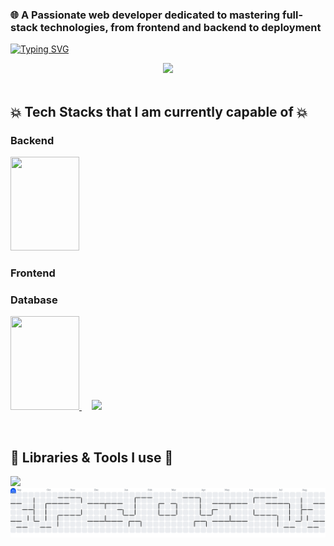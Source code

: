 ### 🌐 A Passionate web developer dedicated to mastering full-stack technologies, from frontend and backend to deployment

[![Typing SVG](https://readme-typing-svg.demolab.com?font=Fira+Code&pause=1000&color=F75318&width=435&lines=Hi+%F0%9F%91%8B%2C+I'm+Ph%E1%BA%A1m+Nguy%E1%BB%85n+Ph%C3%BAc+Th%E1%BB%8Bnh;How+are+you+today%3F;Welcome+to+my+GitHub+profile;Feel+free+wander+around+%3C3)](https://git.io/typing-svg)

<div align = "center">
  <img src ="https://user-images.githubusercontent.com/74038190/225813708-98b745f2-7d22-48cf-9150-083f1b00d6c9.gif">
</div>

<br>
  <h2>💥 Tech Stacks that I am currently capable of 💥 </h2>

### Backend
  <p align ="left">
      <a href ="https://dotnet.microsoft.com/"> <img width ="110" height ="150" src ="https://github.com/user-attachments/assets/0ce4dd68-e3e7-4970-a044-37c559138019"> <alt =".NET CORE">          </a>
  </p>

### Frontend
    
### Database
  <p align ="left">
     <a href="https://www.microsoft.com/en/sql-server"> <img width ="110" height ="150" src ="https://github.com/user-attachments/assets/3eb27b20-17b4-4caf-a099-d02802a72c64"> <alt ="MS SQL Server"/> 
     </a> &nbsp;&nbsp;&nbsp;
     <a href="https://www.postgresql.org/"> <img src="https://img.shields.io/badge/-PostgreSQL-336791?style=for-the-badge&logo=postgresql&logoColor=white"> <alt ="PostgreSQL"/> </a> 
  </p>
       
<br>
<h2> 🔧 Libraries & Tools I use 🔧 </h2>
  <div>
   <img src="https://skillicons.dev/icons?i=vscode,github,postman">
  </div>
  
<picture>
  <source media="(prefers-color-scheme: dark)" srcset="https://raw.githubusercontent.com/phucthinh2610/phucthinh2610/output/pacman-contribution-graph-dark.svg">
  <source media="(prefers-color-scheme: light)" srcset="https://raw.githubusercontent.com/phucthinh2610/phucthinh2610/output/pacman-contribution-graph.svg">
  <img alt="pacman contribution graph" src="https://raw.githubusercontent.com/phucthinh2610/phucthinh2610/output/pacman-contribution-graph.svg">
</picture>



<!--
**phucthinh2610/phucthinh2610** is a ✨ _special_ ✨ repository because its `README.md` (this file) appears on your GitHub profile.

Here are some ideas to get you started:

- 🔭 I’m currently working on ...
- 🌱 I’m currently learning ...
- 👯 I’m looking to collaborate on ...
- 🤔 I’m looking for help with ...
- 💬 Ask me about ...
- 📫 How to reach me: ...
- 😄 Pronouns: ...
- ⚡ Fun fact: ...
-->
